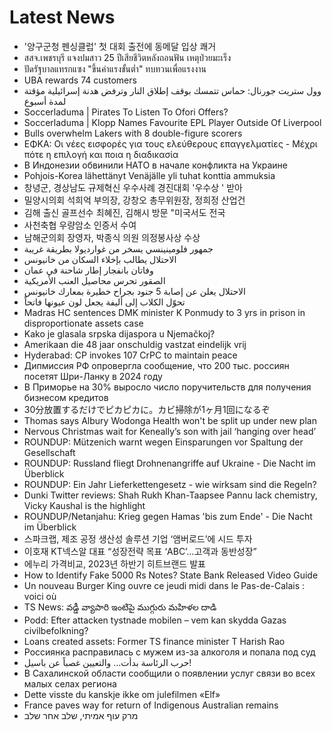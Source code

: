 # Latest News
-  '양구군청 펜싱클럽' 첫 대회 출전에 동메달 입상 쾌거
-  สสจ.เพชรบุรี แจงปมสาว 25 ปีเสียชีวิตหลังถอนฟัน เหตุป่วยมะเร็ง
-  ปัดรัฐบาลแทรกแซง "ขึ้นค่าแรงขั้นต่ำ" ทบทวนเพื่อแรงงาน
-  UBA rewards 74 customers
-  وول ستريت جورنال: حماس تتمسك بوقف إطلاق النار وترفض هدنة إسرائيلية مؤقتة لمدة أسبوع
-  Soccerladuma | Pirates To Listen To Ofori Offers?
-  Soccerladuma | Klopp Names Favourite EPL Player Outside Of Liverpool
-  Bulls overwhelm Lakers with 8 double-figure scorers
-  ΕΦΚΑ: Οι νέες εισφορές για τους ελεύθερους επαγγελματίες - Mέχρι πότε η επιλογή και ποια η διαδικασία
-  В Индонезии обвинили НАТО в начале конфликта на Украине
-  Pohjois-Korea lähettänyt Venäjälle yli tuhat konttia ammuksia
-  창녕군, 경상남도 규제혁신 우수사례 경진대회 '우수상 ' 받아
-  밀양시의회 석희억 부의장, 강창오 총무위원장, 정희정 산업건
-  김해 출신 골프선수 최혜진, 김해시 방문 "미국서도 전국
-  사천축협 우량암소 인증서 수여
-  남해군의회 장영자, 박종식 의원 의정봉사상 수상
-  جمهور فلومينينسي يسخر من غوارديولا بطريقة غريبة
-  الاحتلال يطالب بإخلاء السكان من خانيونس
-  وفاتان بانفجار إطار شاحنة في عمان
-  الصقور تحرس محاصيل العنب الأمريكية
-  الاحتلال يعلن عن إصابة 5 جنود بجراح خطيرة بمعارك خانيونس
-  تحوّل الكلاب إلى أليفة يجعل لون عيونها فاتحاً
-  Madras HC sentences DMK minister K Ponmudy to 3 yrs in prison in disproportionate assets case
-  Kako je glasala srpska dijaspora u Njemačkoj?
-  Amerikaan die 48 jaar onschuldig vastzat eindelijk vrij
-  Hyderabad: CP invokes 107 CrPC to maintain peace
-  Дипмиссия РФ опровергла сообщение, что 200 тыс. россиян посетят Шри-Ланку в 2024 году
-  В Приморье на 30% выросло число поручительств для получения бизнесом кредитов
-  30分放置するだけでピカピカに。カビ掃除が1ヶ月1回になるぞ
-  Thomas says Albury Wodonga Health won't be split up under new plan
-  Nervous Christmas wait for Keneally’s son with jail ‘hanging over head’
-  ROUNDUP: Mützenich warnt wegen Einsparungen vor Spaltung der Gesellschaft
-  ROUNDUP: Russland fliegt Drohnenangriffe auf Ukraine - Die Nacht im Überblick
-  ROUNDUP: Ein Jahr Lieferkettengesetz - wie wirksam sind die Regeln?
-  Dunki Twitter reviews: Shah Rukh Khan-Taapsee Pannu lack chemistry, Vicky Kaushal is the highlight
-  ROUNDUP/Netanjahu: Krieg gegen Hamas 'bis zum Ende' - Die Nacht im Überblick
-  스파크랩, 제조 공정 생산성 솔루션 기업 ‘앰버로드’에 시드 투자
-  이호재 KT넥스알 대표 “성장전략 목표 ‘ABC’…고객과 동반성장”
-  에누리 가격비교, 2023년 하반기 히트브랜드 발표
-  How to Identify Fake 5000 Rs Notes? State Bank Released Video Guide
-  Un nouveau Burger King ouvre ce jeudi midi dans le Pas-de-Calais : voici où
-  TS News: వడ్డీ వ్యాపారి ఇంటిపై ముగ్గురు మహిళల దాడి
-  Podd: Efter attacken tystnade mobilen – vem kan skydda Gazas civilbefolkning?
-  Loans created assets: Former TS finance minister T Harish Rao
-  Россиянка расправилась с мужем из-за алкоголя и попала под суд
-  حرب الرئاسة بدأت… والتعيين غصباً عن باسيل!
-  В Сахалинской области сообщили о появлении услуг связи во всех малых селах региона
-  Dette visste du kanskje ikke om julefilmen «Elf»
-  France paves way for return of Indigenous Australian remains
-  מרק עוף אמיתי, שלב אחר שלב
